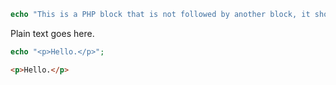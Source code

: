 ```php
echo "This is a PHP block that is not followed by another block, it should be ignored.";
```

Plain text goes here.

```php
echo "<p>Hello.</p>";
```
```html
<p>Hello.</p>
```